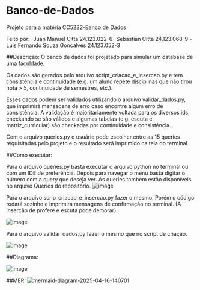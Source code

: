 # Banco-de-Dados
Projeto para a matéria CC5232-Banco de Dados

Feito por: 
-Juan Manuel Citta 24.123.022-6
-Sebastian Citta 24.123.068-9
-Luis Fernando Souza Goncalves 24.123.052-3

##Descrição:
O banco de dados foi projetado para simular um database de uma faculdade.

Os dados são gerados pelo arquivo script_criacao_e_insercao.py e tem consistência e continuidade (e.g. um aluno repete disciplinas que não tirou nota > 5, continuidade de semestres, etc.).

Esses dados podem ser validados utilizando o arquivo validar_dados.py, que imprimirá mensagens de erro caso encontre algum erro de consistência. A validação é majoritariamente voltada para os diversos ids,
checkando se são válidos e algumas tabelas (e.g. escuta e matriz_curricular) são checkadas por continuidade e consistência.

Com o arquivo queries.py o usuário pode escolher entre as 15 queries requisitadas pelo projeto e o resultado será imprimido na tela do terminal.

##Como executar:


Para o arquivo queries.py basta executar o arquivo python no terminal ou com um IDE de preferência. Depois para navegar o menu basta digitar o número com a query que deseja ver. As queries também estão disponíveis no arquivo Queries do repositório.
![image](https://github.com/user-attachments/assets/bbf3e4b0-7c2e-4934-9f79-43973d281b76)

Para o arquivo scrip_criacao_e_insercao.py fazer o mesmo. Porém o código rodará sozinho e imprimirá mensagens de confirmação no terminal. (A inserção de profere e escuta pode demorar).

![image](https://github.com/user-attachments/assets/92006501-8c8f-4602-be80-e199e8eb6a57)

Para o arquivo validar_dados.py fazer o mesmo que no script de criação.

![image](https://github.com/user-attachments/assets/87989c6e-97b7-42c6-a4c3-57086477421c)




##Diagrama:

![image](https://github.com/user-attachments/assets/4f52f13d-24f2-4646-bf5e-cd0cf051affa)

##MER: 
![mermaid-diagram-2025-04-16-140701](https://github.com/user-attachments/assets/d125d61f-cd82-492c-bfa8-f9363821d9fb)




